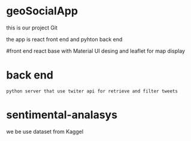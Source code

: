 # geoSocialApp
this is our project Git

the app is react front end and pyhton back end
 
 #front end
  react base with Material UI desing and leaflet for map display
  
  # back end
    python server that use twiter api for retrieve and filter tweets
    
 # sentimental-analasys
 we be use dataset from Kaggel 
 
